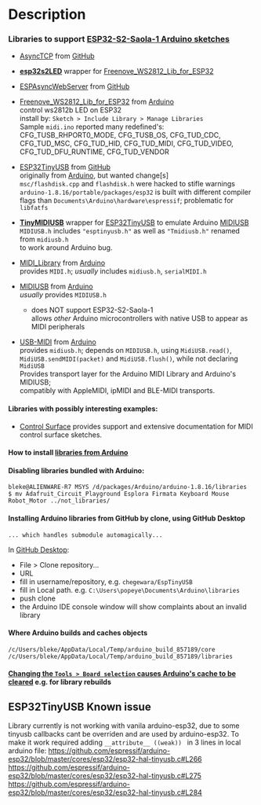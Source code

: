 # Description

### Libraries to support [ESP32-S2-Saola-1 Arduino sketches](https://github.com/blekenbleu/midi_examples)
- [AsyncTCP](file:///C:/Users/bleke/Documents/Arduino/libraries/AsyncTCP) from [GitHub](https://github.com/me-no-dev/AsyncTCP)
- [**esp32s2LED**](https://github.com/blekenbleu/esp32s2LED) wrapper for [Freenove_WS2812_Lib_for_ESP32](Freenove_WS2812_Lib_for_ESP32)
- [ESPAsyncWebServer](file:///C:/Users/bleke/Documents/Arduino/libraries/ESPAsyncWebServer) from [GitHub](https://github.com/me-no-dev/ESPAsyncWebServer)  
- [Freenove_WS2812_Lib_for_ESP32](file:///C:/Users/bleke/Documents/Arduino/libraries/Freenove_WS2812_Lib_for_ESP32)
  from [Arduino](https://www.arduino.cc/reference/en/libraries/freenove-ws2812-lib-for-esp32/)   
    control ws2812b LED on ESP32  
    install by:  `Sketch > Include Library > Manage Libraries`  
  Sample `midi.ino` reported many redefined's: CFG_TUSB_RHPORT0_MODE, CFG_TUSB_OS, CFG_TUD_CDC,
        CFG_TUD_MSC, CFG_TUD_HID, CFG_TUD_MIDI, CFG_TUD_VIDEO, CFG_TUD_DFU_RUNTIME, CFG_TUD_VENDOR

- [ESP32TinyUSB](https://github.com/blekenbleu/TinyMIDIUSB) from [GitHub](https://github.com/chegewara/EspTinyUSB)  
  originally from [Arduino](https://www.arduino.cc/reference//en/libraries/esp32tinyusb), but wanted change[s]  
  `msc/flashdisk.cpp` and `flashdisk.h` were hacked to stifle warnings  
  `arduino-1.8.16/portable/packages/esp32` is built with different compiler flags than `Documents\Arduino\hardware\espressif`; problematic for `libfatfs`    

- [**TinyMIDIUSB**](https://github.com/blekenbleu/TinyMIDIUSB) wrapper for [ESP32TinyUSB](https://github.com/blekenbleu/TinyMIDIUSB)
   to emulate Arduino [MIDIUSB](https://www.arduino.cc/reference/en/libraries/midiusb/)  
  `MIDIUSB.h` includes `"esptinyusb.h"` as well as `"Tmidiusb.h"` renamed from `midiusb.h`  
   to work around Arduino bug.  

- [MIDI_Library](file:///C:/Users/bleke/Documents/Arduino/libraries/MIDI_Library) from [Arduino](https://www.arduino.cc/reference/en/libraries/midi-library/)  
  provides `MIDI.h`;  *usually* includes `midiusb.h`, `serialMIDI.h`  

- [MIDIUSB](file:///C:/Users/bleke/Documents/Arduino/libraries/MIDIUSB) from [Arduino](https://www.arduino.cc/reference/en/libraries/midiusb/)  
  *usually* provides `MIDIUSB.h`
    - does NOT support ESP32-S2-Saola-1  
    allows *other* Arduino microcontrollers with native USB to appear as MIDI peripherals

- [USB-MIDI](file:///C:/Users/bleke/Documents/Arduino/libraries/USB-MIDI) from [Arduino](https://www.arduino.cc/reference/en/libraries/usbmidi/)  
  provides `midiusb.h`;  depends on `MIDIUSB.h`, using `MidiUSB.read()`, `MidiUSB.sendMIDI(packet)` and `MidiUSB.flush()`, while not declaring `MidiUSB`  
  Provides transport layer for the Arduino MIDI Library and Arduino's MIDIUSB;  
  compatibly with AppleMIDI, ipMIDI and BLE-MIDI transports.

#### Libraries with possibly interesting examples:
- [Control Surface](https://github.com/tttapa/Control-Surface) provides support and extensive documentation for MIDI control surface sketches.  

#### How to install [libraries from Arduino](https://www.arduino.cc/en/Guide/Libraries?setlang=en)  
#### Disabling libraries bundled with Arduino:  
`bleke@ALIENWARE-R7 MSYS /d/packages/Arduino/arduino-1.8.16/libraries`  
`$ mv Adafruit_Circuit_Playground Esplora Firmata Keyboard Mouse Robot_Motor ../not_libraries/`  
#### Installing Arduino libraries from GitHub by clone, using GitHub Desktop
    ... which handles submodule automagically...  
In [GitHub Desktop](https://desktop.github.com):  
- File > Clone repository...
- URL
- fill in username/repository, e.g. `chegewara/EspTinyUSB`  
- fill in Local path. e.g. `C:\Users\popeye\Documents\Arduino\libraries`
- push clone
- the Arduino IDE console window will show complaints about an invalid library

#### Where Arduino builds and caches objects
`/c/Users/bleke/AppData/Local/Temp/arduino_build_857189/core`  
`/c/Users/bleke/AppData/Local/Temp/arduino_build_857189/libraries`  

#### [Changing the `Tools > Board selection` causes Arduino's cache to be cleared](https://forum.arduino.cc/t/how-to-rebuild-3rd-party-library/527157) e.g. for library rebuilds  

## ESP32TinyUSB Known issue
Library currently is not working with vanila arduino-esp32,
 due to some tinyusb callbacks cant be overriden and are used by arduino-esp32.
 To make it work required adding `__attribute__ ((weak)) ` in 3 lines in local arduino file:
https://github.com/espressif/arduino-esp32/blob/master/cores/esp32/esp32-hal-tinyusb.c#L266
https://github.com/espressif/arduino-esp32/blob/master/cores/esp32/esp32-hal-tinyusb.c#L275
https://github.com/espressif/arduino-esp32/blob/master/cores/esp32/esp32-hal-tinyusb.c#L284
